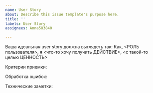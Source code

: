 ```yaml
---
name: User Story
about: Describe this issue template's purpose here.
title: ''
labels: User Story
assignees: Anna583840

---
```


Ваша идеальная user story должна выглядеть так:
Как, <РОЛЬ пользователя>, я <что-то хочу получить ДЕЙСТВИЕ>, <с такой-то целью ЦЕННОСТЬ>

Критерии приемки:

Обработка ошибок:

Технические заметки:
